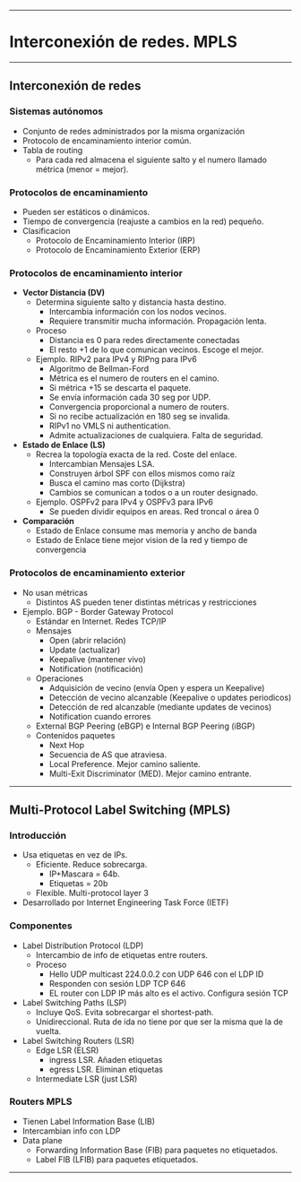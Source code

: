
---
# Interconexión de redes. MPLS
---
## Interconexión de redes
### Sistemas autónomos
- Conjunto de redes administrados por la misma organización
- Protocolo de encaminamiento interior común.
- Tabla de routing
	- Para cada red almacena el siguiente salto y el numero llamado métrica (menor = mejor).
### Protocolos de encaminamiento
- Pueden ser estáticos o dinámicos.
- Tiempo de convergencia (reajuste a cambios en la red) pequeño.
- Clasificacion
	- Protocolo de Encaminamiento Interior (IRP)
	- Protocolo de Encaminamiento Exterior (ERP)
### Protocolos de encaminamiento interior
- **Vector Distancia (DV)**
	- Determina siguiente salto y distancia hasta destino.
		- Intercambia  información con los nodos vecinos.
		- Requiere transmitir mucha información. Propagación lenta.
	- Proceso
		- Distancia es 0 para redes directamente conectadas
		- El resto +1 de lo que comunican vecinos. Escoge el mejor. 
	- Ejemplo. RIPv2 para IPv4 y RIPng para IPv6
		- Algoritmo de Bellman-Ford
		- Métrica es el numero de routers en el camino.
		- Si métrica +15 se descarta el paquete.
		- Se envía información cada 30 seg por UDP.
		- Convergencia proporcional a numero de routers.
		- Si no recibe actualización en 180 seg se invalida.
		- RIPv1 no VMLS ni authentication.
		- Admite actualizaciones de cualquiera. Falta de seguridad.
- **Estado de Enlace (LS)**
	- Recrea la topología exacta de la red. Coste del enlace.
		- Intercambian Mensajes LSA.
		- Construyen árbol SPF con ellos mismos como raíz
		- Busca el camino mas corto (Dijkstra)
		- Cambios se comunican a todos o a un router designado.
	- Ejemplo. OSPFv2 para IPv4 y OSPFv3 para IPv6
		- Se pueden dividir equipos en areas. Red troncal o área 0
- **Comparación**
	- Estado de Enlace consume mas memoria y ancho de banda
	- Estado de Enlace tiene mejor vision de la red y tiempo de convergencia
### Protocolos de encaminamiento exterior
- No usan métricas
	- Distintos AS pueden tener distintas métricas y restricciones
- Ejemplo. BGP - Border Gateway Protocol
	- Estándar en Internet. Redes TCP/IP
	- Mensajes
		- Open (abrir relación)
		- Update (actualizar)
		- Keepalive (mantener vivo)
		- Notification (notificación)
	- Operaciones
		- Adquisición de vecino (envía Open y espera un Keepalive)
		- Detección de vecino alcanzable (Keepalive o updates periodicos)
		- Detección de red alcanzable (mediante updates de vecinos)
		- Notification cuando errores
	- External BGP Peering (eBGP) e Internal BGP Peering (iBGP)
	- Contenidos paquetes
		- Next Hop
		- Secuencia de AS que atraviesa.
		- Local Preference. Mejor camino saliente.
		- Multi-Exit Discriminator (MED). Mejor camino entrante.
---
## Multi-Protocol Label Switching (MPLS)
### Introducción
- Usa etiquetas en vez de IPs.
	- Eficiente. Reduce sobrecarga.
		- IP+Mascara = 64b.
		- Etiquetas = 20b
	- Flexible. Multi-protocol layer 3
- Desarrollado por Internet Engineering Task Force (IETF)
### Componentes
- Label Distribution Protocol (LDP)
	- Intercambio de info de etiquetas entre routers.
	- Proceso
		- Hello UDP multicast 224.0.0.2 con UDP 646 con el LDP ID
		- Responden con sesión LDP TCP 646
		- EL router con LDP IP más alto es el activo. Configura sesión TCP
- Label Switching Paths (LSP)
	- Incluye QoS. Evita sobrecargar el shortest-path.
	- Unidireccional. Ruta de ida no tiene por que ser la misma que la de vuelta.
- Label Switching Routers (LSR)
	- Edge LSR (ELSR)
		- ingress LSR. Añaden etiquetas
		- egress LSR. Eliminan etiquetas
	- Intermediate LSR (just LSR)
### Routers MPLS
- Tienen Label Information Base (LIB)
- Intercambian info con LDP
- Data plane
	- Forwarding Information Base (FIB) para paquetes no etiquetados.
	- Label FIB (LFIB) para paquetes etiquetados.
---